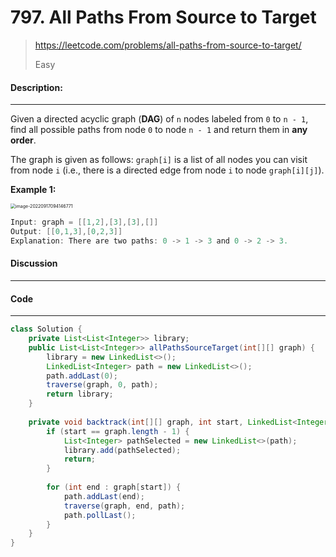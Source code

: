 # 797. All Paths From Source to Target

> https://leetcode.com/problems/all-paths-from-source-to-target/
>
> Easy

#### Description:

---

Given a directed acyclic graph (**DAG**) of `n` nodes labeled from `0` to `n - 1`, find all possible paths from node `0` to node `n - 1` and return them in **any order**.

The graph is given as follows: `graph[i]` is a list of all nodes you can visit from node `i` (i.e., there is a directed edge from node `i` to node `graph[i][j]`).

**Example 1:**

<img src="/Users/ou/Library/Application Support/typora-user-images/image-20220917094146771.png" alt="image-20220917094146771" style="zoom:50%;" />

```Java
Input: graph = [[1,2],[3],[3],[]]
Output: [[0,1,3],[0,2,3]]
Explanation: There are two paths: 0 -> 1 -> 3 and 0 -> 2 -> 3.
```



#### Discussion

---



#### Code

----

```Java
class Solution {
    private List<List<Integer>> library;
    public List<List<Integer>> allPathsSourceTarget(int[][] graph) {
        library = new LinkedList<>();
        LinkedList<Integer> path = new LinkedList<>();
        path.addLast(0);
        traverse(graph, 0, path);
        return library;
    }
    
    private void backtrack(int[][] graph, int start, LinkedList<Integer> path){
        if (start == graph.length - 1) {
            List<Integer> pathSelected = new LinkedList<>(path);
            library.add(pathSelected);
            return;
        }
        
        for (int end : graph[start]) {
            path.addLast(end);
            traverse(graph, end, path);
            path.pollLast();
        }
    }
}
```

